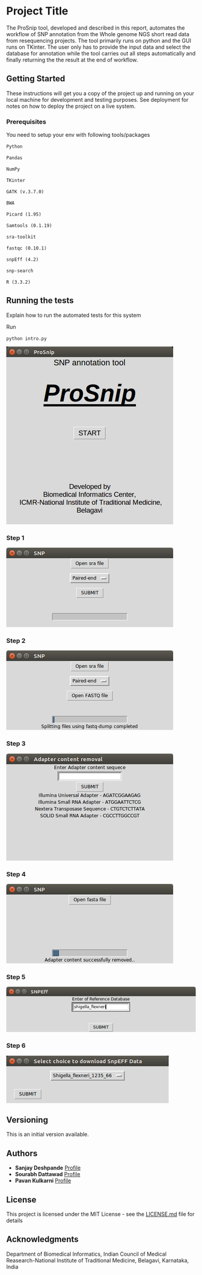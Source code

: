 # Project Title

The ProSnip tool, developed and described in this report, automates the workflow of SNP annotation from the Whole genome NGS short read data from resequencing projects. The tool primarily runs on python and the GUI runs on TKinter. The user only has to provide the input data and select the database for annotation while the tool carries out all steps automatically  and finally returning the the result at the end of workflow.

## Getting Started

These instructions will get you a copy of the project up and running on your local machine for development and testing purposes. See deployment for notes on how to deploy the project on a live system.

### Prerequisites

You need to setup your env with following tools/packages

```
Python
```
```
Pandas
```
```
NumPy
```
```
TKinter
```
```
GATK (v.3.7.0)
```
```
BWA
```
```
Picard (1.95)
```
```
Samtools (0.1.19)
```
```
sra-toolkit
```
```
fastqc (0.10.1)
```
```
snpEff (4.2)
```
```
snp-search
```
```
R (3.3.2)
```

## Running the tests

Explain how to run the automated tests for this system

Run

```
python intro.py
```

![ScreenShot](https://raw.githubusercontent.com/ICMR-NITM/prosnip/master/screenshots/intro.png)

### Step 1

![ScreenShot](https://raw.githubusercontent.com/ICMR-NITM/prosnip/master/screenshots/step1.png)

### Step 2

![ScreenShot](https://raw.githubusercontent.com/ICMR-NITM/prosnip/master/screenshots/step2.png)

### Step 3

![ScreenShot](https://raw.githubusercontent.com/ICMR-NITM/prosnip/master/screenshots/step3.png)

### Step 4

![ScreenShot](https://raw.githubusercontent.com/ICMR-NITM/prosnip/master/screenshots/step4.png)

### Step 5

![ScreenShot](https://raw.githubusercontent.com/ICMR-NITM/prosnip/master/screenshots/step5.png)

### Step 6

![ScreenShot](https://raw.githubusercontent.com/ICMR-NITM/prosnip/master/screenshots/step6.png)



## Versioning
This is an initial version available.

## Authors

* **Sanjay Deshpande** [Profile](https://github.com/sandes89)
* **Sourabh Dattawad**  [Profile](https://github.com/sourabhdattawad)
* **Pavan Kulkarni**  [Profile](https://github.com/pavanklkrn)


## License

This project is licensed under the MIT License - see the [LICENSE.md](LICENSE.md) file for details

## Acknowledgments

Department of Biomedical Informatics, Indian Council of Medical Reasearch-National Institute of Traditional Medicine, Belagavi, Karnataka, India

